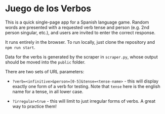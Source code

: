 # Juego de los Verbos

This is a quick single-page app for a Spanish language game. Random words are
presented with a requested verb tense and person (e.g. 2nd person singular,
etc.), and users are invited to enter the correct response.

It runs entirely in the browser. To run locally, just clone the repository and
`npm run start`.

Data for the verbs is generated by the scraper in `scraper.py`, whose output
should be moved into the `public` folder.

There are two sets of URL parameters:

- `?verb=<infinitive>&person=[0-5]&tense=<tense-name>` - this will display
  exactly one form of a verb for testing. Note that `tense` here is the english
  name for a tense, in all lower case.

- `?irregular=true` - this will limit to just irregular forms of verbs. A great
  way to practice them!
